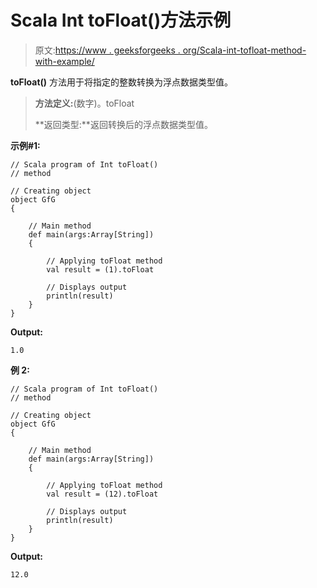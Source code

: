 # Scala Int toFloat()方法示例

> 原文:[https://www . geeksforgeeks . org/Scala-int-tofloat-method-with-example/](https://www.geeksforgeeks.org/scala-int-tofloat-method-with-example/)

**toFloat()** 方法用于将指定的整数转换为浮点数据类型值。

> **方法定义:**(数字)。toFloat
> 
> **返回类型:**返回转换后的浮点数据类型值。

**示例#1:**

```
// Scala program of Int toFloat()
// method

// Creating object
object GfG
{ 

    // Main method
    def main(args:Array[String])
    {

        // Applying toFloat method
        val result = (1).toFloat

        // Displays output
        println(result)
    }
} 
```

**Output:**

```
1.0

```

**例 2:**

```
// Scala program of Int toFloat()
// method

// Creating object
object GfG
{ 

    // Main method
    def main(args:Array[String])
    {

        // Applying toFloat method
        val result = (12).toFloat

        // Displays output
        println(result)
    }
} 
```

**Output:**

```
12.0

```